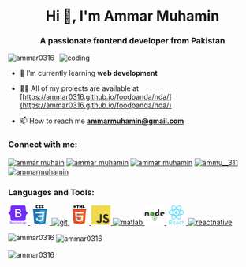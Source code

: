  <h1 align="center">Hi 👋, I'm Ammar Muhamin</h1>
<h3 align="center">A passionate frontend developer from Pakistan</h3>

<img align="right" alt="coding" width="400" src="https://www.google.com/url?sa=i&url=https%3A%2F%2Fgifdb.com%2Fcoding&psig=AOvVaw3AK3W-DySUxf57Q_cyMR2b&ust=1720896317490000&source=images&cd=vfe&opi=89978449&ved=0CBAQjRxqFwoTCIC09-WUoocDFQAAAAAdAAAAABAQ">

<p align="left"> <img src="https://komarev.com/ghpvc/?username=ammar0316&label=Profile%20views&color=0e75b6&style=flat" alt="ammar0316" /> </p>

- 🌱 I’m currently learning **web development**

- 👨‍💻 All of my projects are available at [https://ammar0316.github.io/foodpanda/nda/](https://ammar0316.github.io/foodpanda/nda/)

- 📫 How to reach me **ammarmuhamin@gmail.com**

<h3 align="left">Connect with me:</h3>
<p align="left">
<a href="https://twitter.com/ammar muhain" target="blank"><img align="center" src="https://raw.githubusercontent.com/rahuldkjain/github-profile-readme-generator/master/src/images/icons/Social/twitter.svg" alt="ammar muhain" height="30" width="40" /></a>
<a href="https://linkedin.com/in/ammar muhamin" target="blank"><img align="center" src="https://raw.githubusercontent.com/rahuldkjain/github-profile-readme-generator/master/src/images/icons/Social/linked-in-alt.svg" alt="ammar muhamin" height="30" width="40" /></a>
<a href="https://fb.com/ammar muhamin" target="blank"><img align="center" src="https://raw.githubusercontent.com/rahuldkjain/github-profile-readme-generator/master/src/images/icons/Social/facebook.svg" alt="ammar muhamin" height="30" width="40" /></a>
<a href="https://instagram.com/ammu__311" target="blank"><img align="center" src="https://raw.githubusercontent.com/rahuldkjain/github-profile-readme-generator/master/src/images/icons/Social/instagram.svg" alt="ammu__311" height="30" width="40" /></a>
<a href="https://www.youtube.com/c/ammarmuhamin" target="blank"><img align="center" src="https://raw.githubusercontent.com/rahuldkjain/github-profile-readme-generator/master/src/images/icons/Social/youtube.svg" alt="ammarmuhamin" height="30" width="40" /></a>
</p>

<h3 align="left">Languages and Tools:</h3>
<p align="left"> <a href="https://getbootstrap.com" target="_blank" rel="noreferrer"> <img src="https://raw.githubusercontent.com/devicons/devicon/master/icons/bootstrap/bootstrap-plain-wordmark.svg" alt="bootstrap" width="40" height="40"/> </a> <a href="https://www.w3schools.com/css/" target="_blank" rel="noreferrer"> <img src="https://raw.githubusercontent.com/devicons/devicon/master/icons/css3/css3-original-wordmark.svg" alt="css3" width="40" height="40"/> </a> <a href="https://git-scm.com/" target="_blank" rel="noreferrer"> <img src="https://www.vectorlogo.zone/logos/git-scm/git-scm-icon.svg" alt="git" width="40" height="40"/> </a> <a href="https://www.w3.org/html/" target="_blank" rel="noreferrer"> <img src="https://raw.githubusercontent.com/devicons/devicon/master/icons/html5/html5-original-wordmark.svg" alt="html5" width="40" height="40"/> </a> <a href="https://developer.mozilla.org/en-US/docs/Web/JavaScript" target="_blank" rel="noreferrer"> <img src="https://raw.githubusercontent.com/devicons/devicon/master/icons/javascript/javascript-original.svg" alt="javascript" width="40" height="40"/> </a> <a href="https://www.mathworks.com/" target="_blank" rel="noreferrer"> <img src="https://upload.wikimedia.org/wikipedia/commons/2/21/Matlab_Logo.png" alt="matlab" width="40" height="40"/> </a> <a href="https://nodejs.org" target="_blank" rel="noreferrer"> <img src="https://raw.githubusercontent.com/devicons/devicon/master/icons/nodejs/nodejs-original-wordmark.svg" alt="nodejs" width="40" height="40"/> </a> <a href="https://reactjs.org/" target="_blank" rel="noreferrer"> <img src="https://raw.githubusercontent.com/devicons/devicon/master/icons/react/react-original-wordmark.svg" alt="react" width="40" height="40"/> </a> <a href="https://reactnative.dev/" target="_blank" rel="noreferrer"> <img src="https://reactnative.dev/img/header_logo.svg" alt="reactnative" width="40" height="40"/> </a> </p>

<p><img align="left" src="https://github-readme-stats.vercel.app/api/top-langs?username=ammar0316&show_icons=true&locale=en&layout=compact" alt="ammar0316" /></p>

<p>&nbsp;<img align="center" src="https://github-readme-stats.vercel.app/api?username=ammar0316&show_icons=true&locale=en" alt="ammar0316" /></p>

<p><img align="center" src="https://github-readme-streak-stats.herokuapp.com/?user=ammar0316&" alt="ammar0316" /></p>


